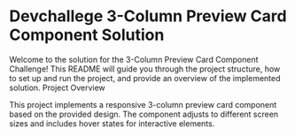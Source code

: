 # Devchallege 3-Column Preview Card Component Solution

Welcome to the solution for the 3-Column Preview Card Component Challenge! This README will guide you through the project structure, how to set up and run the project, and provide an overview of the implemented solution.
Project Overview

This project implements a responsive 3-column preview card component based on the provided design. The component adjusts to different screen sizes and includes hover states for interactive elements.
